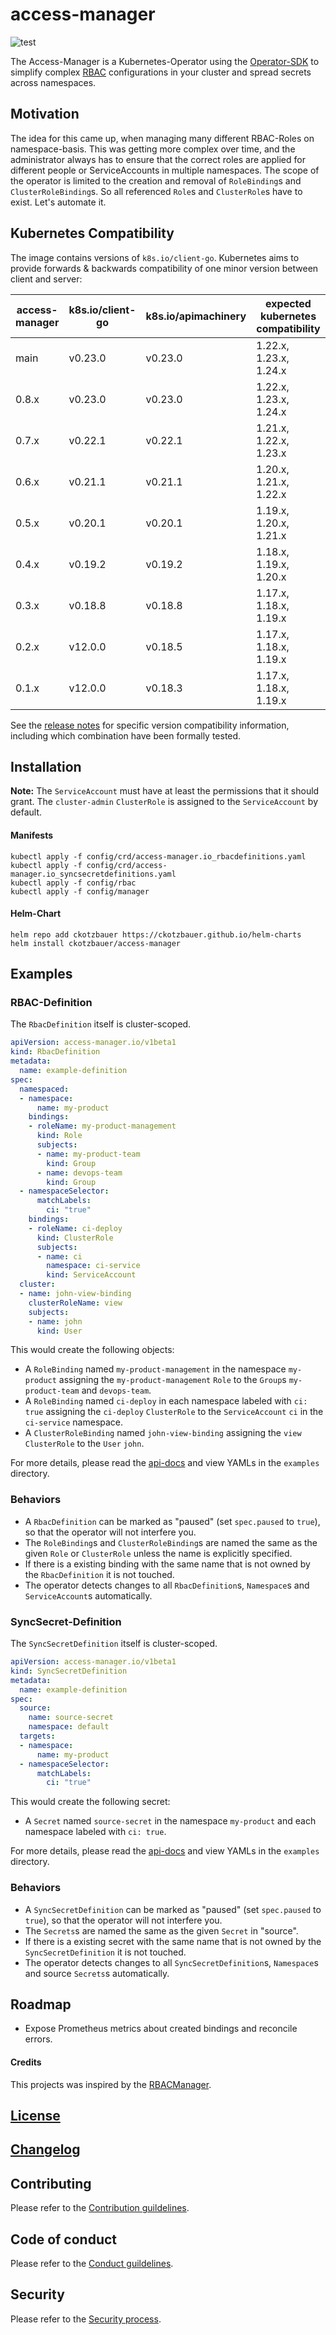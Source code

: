 # access-manager

![test](https://github.com/ckotzbauer/access-manager/workflows/test/badge.svg)

The Access-Manager is a Kubernetes-Operator using the [Operator-SDK](https://github.com/operator-framework/operator-sdk) to simplify complex [RBAC](https://kubernetes.io/docs/reference/access-authn-authz/rbac/) configurations in your cluster and spread secrets across namespaces.

## Motivation

The idea for this came up, when managing many different RBAC-Roles on namespace-basis. This was getting more complex over time, and the administrator always has to ensure that the correct roles are applied for different people or ServiceAccounts in multiple namespaces. The scope of the operator is limited to the creation and removal of `RoleBinding`s and `ClusterRoleBinding`s. So all referenced `Role`s and `ClusterRole`s have to exist. Let's automate it.

## Kubernetes Compatibility

The image contains versions of `k8s.io/client-go`. Kubernetes aims to provide forwards & backwards compatibility of one minor version between client and server:

| access-manager  | k8s.io/client-go | k8s.io/apimachinery | expected kubernetes compatibility |
|-----------------|------------------|---------------------|-----------------------------------|
| main            | v0.23.0          | v0.23.0             | 1.22.x, 1.23.x, 1.24.x            |
| 0.8.x           | v0.23.0          | v0.23.0             | 1.22.x, 1.23.x, 1.24.x            |
| 0.7.x           | v0.22.1          | v0.22.1             | 1.21.x, 1.22.x, 1.23.x            |
| 0.6.x           | v0.21.1          | v0.21.1             | 1.20.x, 1.21.x, 1.22.x            |
| 0.5.x           | v0.20.1          | v0.20.1             | 1.19.x, 1.20.x, 1.21.x            |
| 0.4.x           | v0.19.2          | v0.19.2             | 1.18.x, 1.19.x, 1.20.x            |
| 0.3.x           | v0.18.8          | v0.18.8             | 1.17.x, 1.18.x, 1.19.x            |
| 0.2.x           | v12.0.0          | v0.18.5             | 1.17.x, 1.18.x, 1.19.x            |
| 0.1.x           | v12.0.0          | v0.18.3             | 1.17.x, 1.18.x, 1.19.x            |

See the [release notes](https://github.com/ckotzbauer/access-manager/releases) for specific version compatibility information, including which
combination have been formally tested.

## Installation

**Note:** The `ServiceAccount` must have at least the permissions that it should grant. The `cluster-admin` `ClusterRole` is assigned to the `ServiceAccount` by default.

#### Manifests

```
kubectl apply -f config/crd/access-manager.io_rbacdefinitions.yaml
kubectl apply -f config/crd/access-manager.io_syncsecretdefinitions.yaml
kubectl apply -f config/rbac
kubectl apply -f config/manager
```

#### Helm-Chart

```
helm repo add ckotzbauer https://ckotzbauer.github.io/helm-charts
helm install ckotzbauer/access-manager
```

## Examples

### RBAC-Definition

The `RbacDefinition` itself is cluster-scoped.

```yaml
apiVersion: access-manager.io/v1beta1
kind: RbacDefinition
metadata:
  name: example-definition
spec:
  namespaced:
  - namespace:
      name: my-product
    bindings:
    - roleName: my-product-management
      kind: Role
      subjects:
      - name: my-product-team
        kind: Group
      - name: devops-team
        kind: Group
  - namespaceSelector:
      matchLabels:
        ci: "true"
    bindings:
    - roleName: ci-deploy
      kind: ClusterRole
      subjects:
      - name: ci
        namespace: ci-service
        kind: ServiceAccount
  cluster:
  - name: john-view-binding
    clusterRoleName: view
    subjects:
    - name: john
      kind: User
```

This would create the following objects:
- A `RoleBinding` named `my-product-management` in the namespace `my-product` assigning the `my-product-management` `Role` to the `Group`s `my-product-team` and `devops-team`.
- A `RoleBinding` named `ci-deploy` in each namespace labeled with `ci: true` assigning the `ci-deploy` `ClusterRole` to the `ServiceAccount` `ci` in the `ci-service` namespace.
- A `ClusterRoleBinding` named `john-view-binding` assigning the `view` `ClusterRole` to the `User` `john`.

For more details, please read the [api-docs](https://github.com/ckotzbauer/access-manager/blob/master/docs/api.md) and view YAMLs in the `examples` directory.


### Behaviors

- A `RbacDefinition` can be marked as "paused" (set `spec.paused` to `true`), so that the operator will not interfere you.
- The `RoleBinding`s and `ClusterRoleBinding`s are named the same as the given `Role` or `ClusterRole` unless the name is explicitly specified.
- If there is a existing binding with the same name that is not owned by the `RbacDefinition` it is not touched.
- The operator detects changes to all `RbacDefinition`s, `Namespace`s and `ServiceAccount`s automatically.


### SyncSecret-Definition

The `SyncSecretDefinition` itself is cluster-scoped.

```yaml
apiVersion: access-manager.io/v1beta1
kind: SyncSecretDefinition
metadata:
  name: example-definition
spec:
  source:
    name: source-secret
    namespace: default
  targets:
  - namespace:
      name: my-product
  - namespaceSelector:
      matchLabels:
        ci: "true"
```

This would create the following secret:
- A `Secret` named `source-secret` in the namespace `my-product` and each namespace labeled with `ci: true`.

For more details, please read the [api-docs](https://github.com/ckotzbauer/access-manager/blob/master/docs/api.md) and view YAMLs in the `examples` directory.


### Behaviors

- A `SyncSecretDefinition` can be marked as "paused" (set `spec.paused` to `true`), so that the operator will not interfere you.
- The `Secrets`s are named the same as the given `Secret` in "source".
- If there is a existing secret with the same name that is not owned by the `SyncSecretDefinition` it is not touched.
- The operator detects changes to all `SyncSecretDefinition`s, `Namespace`s and source `Secrets`s automatically.


## Roadmap

- Expose Prometheus metrics about created bindings and reconcile errors.


#### Credits

This projects was inspired by the [RBACManager](https://github.com/FairwindsOps/rbac-manager).

[License](https://github.com/ckotzbauer/access-manager/blob/master/LICENSE)
--------
[Changelog](https://github.com/ckotzbauer/access-manager/blob/master/CHANGELOG.md)
--------

## Contributing

Please refer to the [Contribution guildelines](https://github.com/ckotzbauer/.github/blob/main/CONTRIBUTING.md).

## Code of conduct

Please refer to the [Conduct guildelines](https://github.com/ckotzbauer/.github/blob/main/CODE_OF_CONDUCT.md).

## Security

Please refer to the [Security process](https://github.com/ckotzbauer/.github/blob/main/SECURITY.md).

